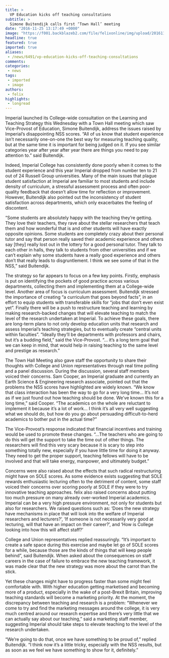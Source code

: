 ```yaml
---
title: >
  VP Education kicks off teaching consultations
subtitle: >
  Simone Buitendijk calls first ‘Town Hall’ meeting
date: "2016-11-25 13:17:49 +0000"
image: "https://f001.backblazeb2.com/file/felixonline/img/upload/201611251317-felix-IMG_6251.JPG"
headline: true
featured: true
imported: true
aliases:
 - /news/6491/vp-education-kicks-off-teaching-consultations
comments:
categories:
 - news
tags:
 - imported
 - image
authors:
 - felix
highlights:
 - longread
---
```


Imperial launched its College-wide consultation on the Learning and Teaching Strategy this Wednesday with a Town Hall meeting which saw Vice-Provost of Education, Simone Buitendijk, address the issues raised by Imperial’s disappointing NSS scores.
“All of us know that student experience isn’t necessarily one-on-one the best way for measuring teaching quality, but at the same time it is important for being judged on it. If you see similar categories year after year after year there are things you need to pay attention to.”  said Buitendijk.

Indeed, Imperial College has consistently done poorly when it comes to the student experience and this year Imperial dropped from number ten to 21 out of 24 Russell Group universities.
Many of the main issues that plague student satisfaction at Imperial are familiar to most students and include density of curriculum, a stressful assessment process and often poor-quality feedback that doesn’t allow time for reflection or improvement. However, Buitendijk also pointed out the inconsistency of student satisfaction across departments, which only exacerbates the feeling of discontent.

“Some students are absolutely happy with the teaching they’re getting. They love their teachers, they rave about the stellar researchers that teach them and how wonderful that is and other students will have exactly opposite opinions. Some students are completely crazy about their personal tutor and say that person really saved their academic experience and others say [they] really lost out in the lottery for a good personal tutor. They talk to each other in halls, they talk to students from other universities and if we can’t explain why some students have a really good experience and others don’t that really leads to disgruntlement. I think we see some of that in the NSS,” said Buitendijk.

The strategy so far appears to focus on a few key points. Firstly, emphasis is put on identifying the pockets of good practice across various departments, collecting them and implementing them at a College-wide level. Another area of focus is curriculum assessment. Buitendijk stressed the importance of creating “a curriculum that goes beyond facts”, in an effort to equip students with transferable skills for “jobs that don’t even exist yet”. Finally there will be a push to restructure teaching and learning by making research-backed  changes that will elevate teaching to match the level of the research undertaken at Imperial. To achieve these goals, there are long-term plans to not only develop education units that research and assess Imperial’s teaching strategies, but to eventually create “central units within faculties”.
“Ideally they’ll be departments with professors and chairs, but it’s a budding field,” said the Vice-Provost. “... it’s a long term goal that we can keep in mind, that would help in raising teaching to the same level and prestige as research.”

The Town Hall Meeting also gave staff the opportunity to share their thoughts with College and Union representatives through real time polling and a panel discussion. During the discussion, several staff members voiced their concerns.
Sam Cooper, an Imperial graduate and currently an Earth Science &amp; Engineering research associate, pointed out that the problems the NSS scores have highlighted are widely known.
“We know that class interaction has been the way to go for a very long time... It’s not as if we just found out how teaching should be done. We’ve known this for a long time,” said Cooper. “The academics on the whole are reluctant to implement it because it’s a lot of work... I think it’s all very well suggesting what we should do, but how do you go about persuading difficult-to-herd academics to bother put in the actual time?”

The Vice-Provost’s response indicated that financial incentives and training would be used to promote these changes. “...The teachers who are going to do this will get the support to take the time out of other things. The researchers will find this very scary because it is scary to step into something totally new, especially if you have little time for doing it anyway. They need to get the proper support, teaching fellows will have to be involved and that will take energy, manpower, and ultimately budget.”

Concerns were also raised about the effects that such radical restructuring might have on SOLE scores. As some evidence exists suggesting that SOLE rewards enthusiastic lecturing often to the detriment of content, some staff voiced their concerns over scoring poorly at SOLE if they were to try innovative teaching approaches. felix also raised concerns about putting too much pressure on many already over-worked Imperial academics. Imperial can be a very high pressure environment, not only for students but also for researchers. We raised questions such as: ‘Does the new strategy have mechanisms in place that will look into the welfare of Imperial researchers and lecturers?’, ‘If someone is not necessarily very good at lecturing, will that have an impact on their career?’, and ‘How is College looking into how this will affect staff?’

College and Union representatives replied reassuringly. “It’s important to create a safe space during this exercise and maybe let go of SOLE scores for a while, because those are the kinds of things that will keep people behind”, said Buitendijk. When asked about the consequences on staff careers in the case of failure to embrace the new teaching framework, it was made clear that the new strategy was more about the carrot than the stick.

Yet these changes might have to progress faster than some might feel comfortable with. With higher education getting marketised and becoming more of a product, especially in the wake of a post-Brexit Britain, improving teaching standards will become a marketing priority.
At the moment, the discrepancy between teaching and research is a problem: “Whenever we come to try and find the marketing messages around the college, it is very much centred around our research expertise and there’s very little that we can actually say about our teaching,” said a marketing staff member, suggesting Imperial should take steps to elevate teaching to the level of the research undertaken.

“We’re going to do that, once we have something to be proud of,” replied Buitendijk. “I think now it’s a little tricky, especially with the NSS results, but as soon as we feel we have something to show for it, definitely.”
